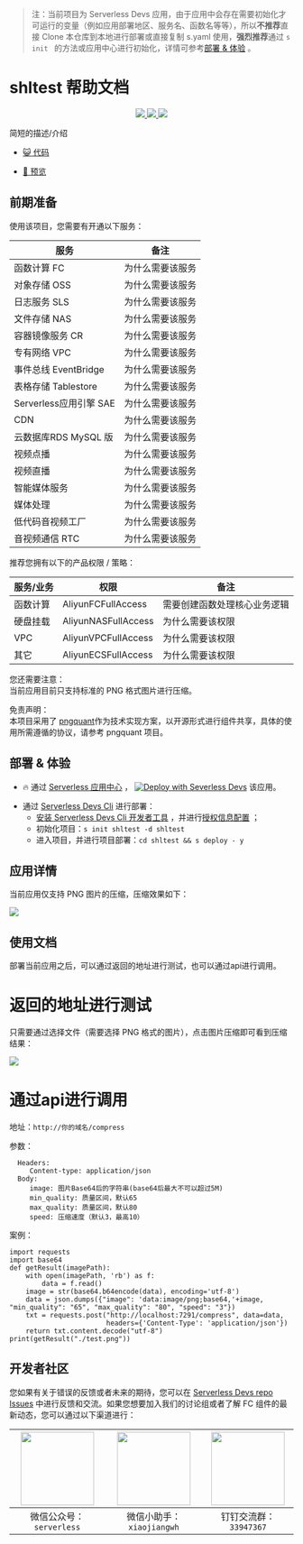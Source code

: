 
> 注：当前项目为 Serverless Devs 应用，由于应用中会存在需要初始化才可运行的变量（例如应用部署地区、服务名、函数名等等），所以**不推荐**直接 Clone 本仓库到本地进行部署或直接复制 s.yaml 使用，**强烈推荐**通过 `s init ` 的方法或应用中心进行初始化，详情可参考[部署 & 体验](#部署--体验) 。

# shltest 帮助文档
<p align="center" class="flex justify-center">
    <a href="https://www.serverless-devs.com" class="ml-1">
    <img src="http://editor.devsapp.cn/icon?package=shltest&type=packageType">
  </a>
  <a href="http://www.devsapp.cn/details.html?name=shltest" class="ml-1">
    <img src="http://editor.devsapp.cn/icon?package=shltest&type=packageVersion">
  </a>
  <a href="http://www.devsapp.cn/details.html?name=shltest" class="ml-1">
    <img src="http://editor.devsapp.cn/icon?package=shltest&type=packageDownload">
  </a>
</p>

<description>

简短的描述/介绍

</description>

<codeUrl>

- [:smiley_cat: 代码](https://github.com/xsahxl/apptest)

</codeUrl>
<preview>

- [:eyes: 预览](https://github.com/xsahxl/apptest)

</preview>


## 前期准备

使用该项目，您需要有开通以下服务：

<service>



| 服务 |  备注  |
| --- |  --- |
| 函数计算 FC |  为什么需要该服务 |
| 对象存储 OSS |  为什么需要该服务 |
| 日志服务 SLS |  为什么需要该服务 |
| 文件存储 NAS |  为什么需要该服务 |
| 容器镜像服务 CR |  为什么需要该服务 |
| 专有网络 VPC |  为什么需要该服务 |
| 事件总线 EventBridge |  为什么需要该服务 |
| 表格存储 Tablestore |  为什么需要该服务 |
| Serverless应用引擎 SAE |  为什么需要该服务 |
| CDN |  为什么需要该服务 |
| 云数据库RDS MySQL 版 |  为什么需要该服务 |
| 视频点播 |  为什么需要该服务 |
| 视频直播 |  为什么需要该服务 |
| 智能媒体服务 |  为什么需要该服务 |
| 媒体处理 |  为什么需要该服务 |
| 低代码音视频工厂 |  为什么需要该服务 |
| 音视频通信 RTC |  为什么需要该服务 |

</service>

推荐您拥有以下的产品权限 / 策略：
<auth>



| 服务/业务 |  权限 |  备注  |
| --- |  --- |   --- |
| 函数计算 | AliyunFCFullAccess |  需要创建函数处理核心业务逻辑 |
| 硬盘挂载 | AliyunNASFullAccess |  为什么需要该权限 |
| VPC | AliyunVPCFullAccess |  为什么需要该权限 |
| 其它 | AliyunECSFullAccess |  为什么需要该权限 |

</auth>

<remark>

您还需要注意：   
当前应用目前只支持标准的 PNG 格式图片进行压缩。

</remark>

<disclaimers>

免责声明：   
本项目采用了 [pngquant](https://pngquant.org/)作为技术实现方案，以开源形式进行组件共享，具体的使用所需遵循的协议，请参考 pngquant 项目。

</disclaimers>

## 部署 & 体验

<appcenter>
   
- :fire: 通过 [Serverless 应用中心](https://fcnext.console.aliyun.com/applications/create?template=shltest) ，
  [![Deploy with Severless Devs](https://img.alicdn.com/imgextra/i1/O1CN01w5RFbX1v45s8TIXPz_!!6000000006118-55-tps-95-28.svg)](https://fcnext.console.aliyun.com/applications/create?template=shltest) 该应用。
   
</appcenter>
<deploy>
    
- 通过 [Serverless Devs Cli](https://www.serverless-devs.com/serverless-devs/install) 进行部署：
  - [安装 Serverless Devs Cli 开发者工具](https://www.serverless-devs.com/serverless-devs/install) ，并进行[授权信息配置](https://docs.serverless-devs.com/fc/config) ；
  - 初始化项目：`s init shltest -d shltest `
  - 进入项目，并进行项目部署：`cd shltest && s deploy - y`
   
</deploy>

## 应用详情

<appdetail id="flushContent">

当前应用仅支持 PNG 图片的压缩，压缩效果如下：

![](http://image.editor.devsapp.cn/evBw7lh8ktv6xDBzSSzvjr1ykchAF9hG41gf1ek1sk8tr4355A/srZyhix55GBkGzC4CShk.png)

</appdetail>

## 使用文档

<usedetail id="flushContent">

部署当前应用之后，可以通过返回的地址进行测试，也可以通过api进行调用。

# 返回的地址进行测试

只需要通过选择文件（需要选择 PNG 格式的图片），点击图片压缩即可看到压缩结果：

![](http://image.editor.devsapp.cn/evBw7lh8ktv6xDBzSSzvjr1ykchAF9hG41gf1ek1sk8tr4355A/Ce6jtsiyvDsgAZjDFAr5.png)

# 通过api进行调用

地址：`http://你的域名/compress`

参数：
```
  Headers:
     Content-type: application/json
  Body:
     image: 图片Base64后的字符串(base64后最大不可以超过5M)
     min_quality: 质量区间，默认65
     max_quality: 质量区间，默认80
     speed: 压缩速度（默认3，最高10）
```

案例：
```
import requests
import base64
def getResult(imagePath):
    with open(imagePath, 'rb') as f:
        data = f.read()
    image = str(base64.b64encode(data), encoding='utf-8')
    data = json.dumps({"image": 'data:image/png;base64,'+image, "min_quality": "65", "max_quality": "80", "speed": "3"})
    txt = requests.post("http://localhost:7291/compress", data=data,
                        headers={'Content-Type': 'application/json'})
    return txt.content.decode("utf-8")
print(getResult("./test.png"))
```

</usedetail>


<devgroup>


## 开发者社区

您如果有关于错误的反馈或者未来的期待，您可以在 [Serverless Devs repo Issues](https://github.com/serverless-devs/serverless-devs/issues) 中进行反馈和交流。如果您想要加入我们的讨论组或者了解 FC 组件的最新动态，您可以通过以下渠道进行：

<p align="center">  

| <img src="https://serverless-article-picture.oss-cn-hangzhou.aliyuncs.com/1635407298906_20211028074819117230.png" width="130px" > | <img src="https://serverless-article-picture.oss-cn-hangzhou.aliyuncs.com/1635407044136_20211028074404326599.png" width="130px" > | <img src="https://serverless-article-picture.oss-cn-hangzhou.aliyuncs.com/1635407252200_20211028074732517533.png" width="130px" > |
| --------------------------------------------------------------------------------------------------------------------------------- | --------------------------------------------------------------------------------------------------------------------------------- | --------------------------------------------------------------------------------------------------------------------------------- |
| <center>微信公众号：`serverless`</center>                                                                                         | <center>微信小助手：`xiaojiangwh`</center>                                                                                        | <center>钉钉交流群：`33947367`</center>                                                                                           |
</p>
</devgroup>
